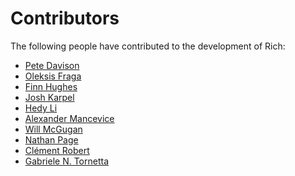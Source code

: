 # Contributors

The following people have contributed to the development of Rich:

<!-- Add your name below, sort alphabetically by surname. Link to Github profile / your home page. -->

- [Pete Davison](https://github.com/pd93)
- [Oleksis Fraga](https://github.com/oleksis)
- [Finn Hughes](https://github.com/finnhughes)
- [Josh Karpel](https://github.com/JoshKarpel)
- [Hedy Li](https://github.com/hedythedev)
- [Alexander Mancevice](https://github.com/amancevice)
- [Will McGugan](https://github.com/willmcgugan)
- [Nathan Page](https://github.com/nathanrpage97)
- [Clément Robert](https://github.com/neutrinoceros)
- [Gabriele N. Tornetta](https://github.com/p403n1x87)
